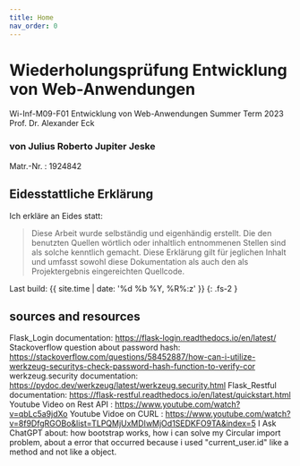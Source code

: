 ```yaml
---
title: Home
nav_order: 0
---
```


# Wiederholungsprüfung Entwicklung von Web-Anwendungen

Wi-Inf-M09-F01 Entwicklung von Web-Anwendungen
Summer Term 2023
Prof. Dr. Alexander Eck

### von Julius Roberto Jupiter Jeske

Matr.-Nr.
: 1924842

## Eidesstattliche Erklärung

Ich erkläre an Eides statt:

> Diese Arbeit wurde selbständig und eigenhändig erstellt. Die den benutzten Quellen wörtlich oder inhaltlich entnommenen Stellen sind als solche kenntlich gemacht. Diese Erklärung gilt für jeglichen Inhalt und umfasst sowohl diese Dokumentation als auch den als Projektergebnis eingereichten Quellcode.

Last build: {{ site.time | date: '%d %b %Y, %R%:z' }}
{: .fs-2 }

## sources and resources

Flask_Login documentation: https://flask-login.readthedocs.io/en/latest/
Stackoverflow question about password hash: https://stackoverflow.com/questions/58452887/how-can-i-utilize-werkzeug-securitys-check-password-hash-function-to-verify-cor
werkzeug.security documentation: https://pydoc.dev/werkzeug/latest/werkzeug.security.html
Flask_Restful documentation: https://flask-restful.readthedocs.io/en/latest/quickstart.html
Youtube Video on Rest API : https://www.youtube.com/watch?v=qbLc5a9jdXo
Youtube Vidoe on CURL : https://www.youtube.com/watch?v=8f9DfgRGOBo&list=TLPQMjUxMDIwMjOd1SEDKFO9TA&index=5
I Ask ChatGPT about: how bootstrap works, how i can solve my Circular import problem,
                                        about a error that occurred because i used "current_user.id" like a method and not like a object.

